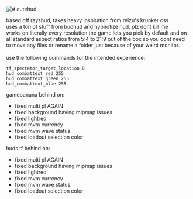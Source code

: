 ![# cutehud](https://raw.githubusercontent.com/quickkennedy/cutehud/main/logo.png)

 
based off rayshud, takes heavy inspiration from reizu's krunker css <br>
uses a ton of stuff from budhud and hypnotize hud, plz dont kill me <br>
works on literally every resolution the game lets you pick by default and on all standard aspect ratios from 5:4 to 21:9 out of the box so you dont need to move any files or rename a folder just because of your weird monitor.<br><br>
use the following commands for the intended experience:<br>
```
tf_spectator_target_location 0
hud_combattext_red 255
hud_combattext_green 255
hud_combattext_blue 255
```

gamebanana behind on:
- fixed multi pl AGAIN
- fixed background having mipmap issues
- fixed lightred
- fixed mvm currency
- fixed mvm wave status
- fixed loadout selection color

huds.tf behind on:
- fixed multi pl AGAIN
- fixed background having mipmap issues
- fixed lightred
- fixed mvm currency
- fixed mvm wave status
- fixed loadout selection color